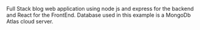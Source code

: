 Full Stack blog web application using node js and express for the backend and React for the FrontEnd. Database used in this example is a MongoDb Atlas cloud server.
